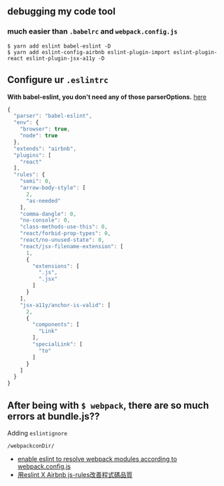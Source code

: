 
## debugging my code tool

### much easier than `.babelrc` and `webpack.config.js`

```shell
$ yarn add eslint babel-eslint -D
$ yarn add eslint-config-airbnb eslint-plugin-import eslint-plugin-react eslint-plugin-jsx-a11y -D
```

## Configure ur `.eslintrc`

**With babel-eslint, you don't need any of those parserOptions.**
[here](https://github.com/yannickcr/eslint-plugin-react/issues/1100)
```js
{
  "parser": "babel-eslint",
  "env": {
    "browser": true,
    "node": true
  },
  "extends": "airbnb",
  "plugins": [
    "react"
  ],
  "rules": {
    "semi": 0,
    "arrow-body-style": [
      2,
      "as-needed"
    ],
    "comma-dangle": 0,
    "no-console": 0,
    "class-methods-use-this": 0,
    "react/forbid-prop-types": 0,
    "react/no-unused-state": 0,
    "react/jsx-filename-extension": [
      1,
      {
        "extensions": [
          ".js",
          ".jsx"
        ]
      }
    ],
    "jsx-a11y/anchor-is-valid": [
      2,
      {
        "components": [
          "Link"
        ],
        "specialLink": [
          "to"
        ]
      }
    ]
  }
}
```

## After being with `$ webpack`, there are so much errors at bundle.js?? 
Adding `eslintignore`
```
/webpackconDir/
```
* [enable eslint to resolve webpack modules according to webpack.config.js ](https://gitlab.com/gitlab-org/gitlab-ce/commit/34b8cdf87ce8e36e5f442bf7068869833f35243b)
* [用eslint X Airbnb js-rules改善程式碼品質 ](http://seans.tw/2016/eslint-with-airbnb/)
